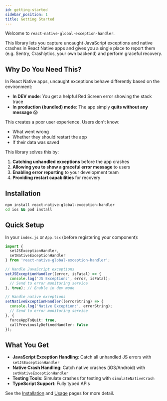 ```yaml
---
id: getting-started
sidebar_position: 1
title: Getting Started
---
```


Welcome to `react-native-global-exception-handler`.

This library lets you capture uncaught JavaScript exceptions and native crashes in React Native apps and gives you a single place to report them (e.g. Sentry, Crashlytics, your own backend) and perform graceful recovery.

## Why Do You Need This?

In React Native apps, uncaught exceptions behave differently based on the environment:

- **In DEV mode**: You get a helpful Red Screen error showing the stack trace
- **In production (bundled) mode**: The app simply **quits without any message** 😱

This creates a poor user experience. Users don't know:

- What went wrong
- Whether they should restart the app
- If their data was saved

This library solves this by:

1. **Catching unhandled exceptions** before the app crashes
2. **Allowing you to show a graceful error message** to users
3. **Enabling error reporting** to your development team
4. **Providing restart capabilities** for recovery

## Installation

```bash npm2yarn
npm install react-native-global-exception-handler
cd ios && pod install
```

## Quick Setup

In your `index.js` or `App.tsx` (before registering your component):

```ts
import { 
  setJSExceptionHandler, 
  setNativeExceptionHandler 
} from 'react-native-global-exception-handler';

// Handle JavaScript exceptions
setJSExceptionHandler((error, isFatal) => {
  console.log('JS Exception:', error, isFatal);
  // Send to error monitoring service
}, true); // Enable in dev mode

// Handle native exceptions
setNativeExceptionHandler((errorString) => {
  console.log('Native Exception:', errorString);
  // Send to error monitoring service
}, {
  forceAppToQuit: true,
  callPreviouslyDefinedHandler: false
});
```

## What You Get

- **JavaScript Exception Handling**: Catch all unhandled JS errors with `setJSExceptionHandler`
- **Native Crash Handling**: Catch native crashes (iOS/Android) with `setNativeExceptionHandler`
- **Testing Tools**: Simulate crashes for testing with `simulateNativeCrash`
- **TypeScript Support**: Fully typed APIs

See the [Installation](./installation.md) and [Usage](../usage/usage.md) pages for more detail.
